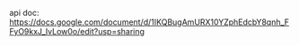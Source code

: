 api doc: https://docs.google.com/document/d/1IKQBugAmURX10YZphEdcbY8qnh_FFyO9kxJ_IvLow0o/edit?usp=sharing